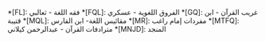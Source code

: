 *[FL]: فقه اللغة - ثعالبي
*[FQL]: الفروق اللغوية - عسكري
*[GQ]: غريب القرآن - ابن قتيبة
*[MQL]: مقائيس اللغة- ابن الفارس
*[MR]: مفردات إمام راغب
*[MTFQ]: مترادفات القرآن - عبدالرحمن كيلاني
*[MNJD]: المنجد